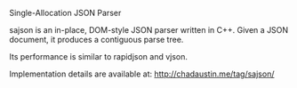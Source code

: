 Single-Allocation JSON Parser

sajson is an in-place, DOM-style JSON parser written in C++.  Given a
JSON document, it produces a contiguous parse tree.

Its performance is similar to rapidjson and vjson.

Implementation details are available at: http://chadaustin.me/tag/sajson/
